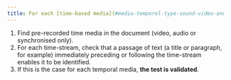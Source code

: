 ```yaml
---
title: For each [time-based media](#media-temporel-type-sound-video-and-synchronised) only sound, only video or synchronised, does the adjacent textual content clearly identify the [time-based media](#media-temporel-type-sound-video-and-synchronised) (excluding special cases)?
---
```


1. Find pre-recorded time media in the document (video, audio or synchronised only).
2. For each time-stream, check that a passage of text (a title or paragraph, for example) immediately preceding or following the time-stream enables it to be identified.
3. If this is the case for each temporal media, **the test is validated**.
